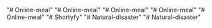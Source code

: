 "# Online-meal" 
"# Online-meal" 
"# Online-meal" 
"# Online-meal" 
"# Online-meal" 
"# Shortyfy" 
"# Natural-disaster" 
"# Natural-disaster" 
